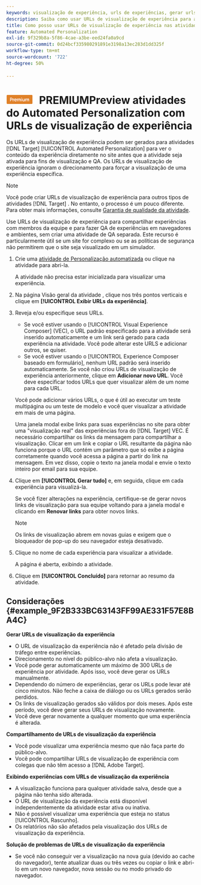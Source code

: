 ```yaml
---
keywords: visualização de experiência, urls de experiências, gerar urls, ver urls de experiências
description: Saiba como usar URLs de visualização de experiência para atividades do Adobe [!DNL Target] Automated Personalization para ver o conteúdo da experiência diretamente no seu site antes que a atividade esteja ativa.
title: Como posso usar URLs de visualização de experiência nas atividades do Automated Personalization?
feature: Automated Personalization
exl-id: 9f329b8a-5f86-4cae-a3be-eed24fa0a9cd
source-git-commit: 0d24bcf335980291891e3198a13ec283d1dd325f
workflow-type: tm+mt
source-wordcount: '722'
ht-degree: 50%

---
```


# ![](/help/assets/premium.png) PREMIUMPreview atividades do Automated Personalization com URLs de visualização de experiência

Os URLs de visualização de experiência podem ser gerados para atividades [!DNL Target] [!UICONTROL Automated Personalization] para ver o conteúdo da experiência diretamente no site antes que a atividade seja ativada para fins de visualização e QA. Os URLs de visualização de experiência ignoram o direcionamento para forçar a visualização de uma experiência específica.

>[!NOTE]
>
>Você pode criar URLs de visualização de experiência para outros tipos de atividades [!DNL Target] . No entanto, o processo é um pouco diferente. Para obter mais informações, consulte [Garantia de qualidade da atividade](/help/c-activities/c-activity-qa/activity-qa.md#preview).

Use URLs de visualização de experiência para compartilhar experiências com membros da equipe e para fazer QA de experiências em navegadores e ambientes, sem criar uma atividade de QA separada. Este recurso é particularmente útil se um site for complexo ou se as políticas de segurança não permitirem que o site seja visualizado em um simulador.

1. Crie uma [atividade de Personalização automatizada](/help/c-activities/t-automated-personalization/create-ap-activity.md#task_8AAF837796D74CF893CA2F88BA1491C9) ou clique na atividade para abri-la.

   A atividade não precisa estar inicializada para visualizar uma experiência.

1. Na página Visão geral da atividade , clique nos três pontos verticais e clique em **[!UICONTROL Exibir URLs da experiência]**.

1. Reveja e/ou especifique seus URLs.

   * Se você estiver usando o [!UICONTROL Visual Experience Composer] (VEC), o URL padrão especificado para a atividade será inserido automaticamente e um link será gerado para cada experiência na atividade. Você pode alterar este URLS e adicionar outros, se quiser.
   * Se você estiver usando o [!UICONTROL Experience Composer baseado em formulário], nenhum URL padrão será inserido automaticamente. Se você não criou URLs de visualização de experiência anteriormente, clique em **Adicionar novo URL**. Você deve especificar todos URLs que quer visualizar além de um nome para cada URL.

   Você pode adicionar vários URLs, o que é útil ao executar um teste multipágina ou um teste de modelo e você quer visualizar a atividade em mais de uma página.

   Uma janela modal exibe links para suas experiências no site para obter uma &quot;visualização real&quot; das experiências fora do [!DNL Target] VEC. É necessário compartilhar os links da mensagem para compartilhar a visualização. Clicar em um link e copiar o URL resultante da página não funciona porque o URL contém um parâmetro que só exibe a página corretamente quando você acessa a página a partir do link na mensagem. Em vez disso, copie o texto na janela modal e envie o texto inteiro por email para sua equipe.

1. Clique em **[!UICONTROL Gerar tudo]** e, em seguida, clique em cada experiência para visualizá-la.

   Se você fizer alterações na experiência, certifique-se de gerar novos links de visualização para sua equipe voltando para a janela modal e clicando em **Renovar links** para obter novos links.

   >[!NOTE]
   >
   >Os links de visualização abrem em novas guias e exigem que o bloqueador de pop-up do seu navegador esteja desativado.

1. Clique no nome de cada experiência para visualizar a atividade.

   A página é aberta, exibindo a atividade.

1. Clique em **[!UICONTROL Concluído]** para retornar ao resumo da atividade.

## Considerações {#example_9F2B333BC63143FF99AE331F57E8BA4C}

**Gerar URLs de visualização da experiência**

* O URL de visualização da experiência não é afetado pela divisão de tráfego entre experiências.
* Direcionamento no nível do público-alvo não afeta a visualização.
* Você pode gerar automaticamente um máximo de 300 URLs de experiência por atividade. Após isso, você deve gerar os URLs manualmente.
* Dependendo do número de experiências, gerar os URLs pode levar até cinco minutos. Não feche a caixa de diálogo ou os URLs gerados serão perdidos.
* Os links de visualização gerados são válidos por dois meses. Após este período, você deve gerar seus URLs de visualização novamente.
* Você deve gerar novamente a qualquer momento que uma experiência é alterada.

**Compartilhamento de URLs de visualização da experiência**

* Você pode visualizar uma experiência mesmo que não faça parte do público-alvo.
* Você pode compartilhar URLs de visualização de experiência com colegas que não têm acesso a [!DNL Adobe Target].

**Exibindo experiências com URLs de visualização da experiência**

* A visualização funciona para qualquer atividade salva, desde que a página não tenha sido alterada.
* O URL de visualização da experiência está disponível independentemente da atividade estar ativa ou inativa.
* Não é possível visualizar uma experiência que esteja no status [!UICONTROL Rascunho].
* Os relatórios não são afetados pela visualização dos URLs de visualização da experiência.

**Solução de problemas de URLs de visualização da experiência**

* Se você não conseguir ver a visualização na nova guia (devido ao cache do navegador), tente atualizar duas ou três vezes ou copiar o link e abri-lo em um novo navegador, nova sessão ou no modo privado do navegador.
